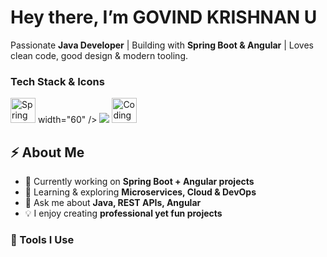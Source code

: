 #  Hey there, I’m GOVIND KRISHNAN U

 Passionate **Java Developer** | Building with **Spring Boot & Angular** | Loves clean code, good design & modern tooling.  

### Tech Stack & Icons

<p align="left">
  <img src="https://upload.wikimedia.org/wikipedia/commons/thumb/0/02/Spring_Boot.svg/512px-Spring_Boot.svg.png"
       alt="Spring Boot Logo"
       width="40" />
 width="60" />
  
  <img src="https://skillicons.dev/icons?i=java,spring,angular,html,css,js,ts" />
   <img src="https://user-images.githubusercontent.com/74038190/212280823-79088828-a258-4a4d-8d6c-96315d5a07af.gif"
       alt="Coding GIF"
       width="40" />
</p>


## ⚡️ About Me
- 🔭 Currently working on **Spring Boot + Angular projects**  
- 🎯 Learning & exploring **Microservices, Cloud & DevOps**  
- 💬 Ask me about **Java, REST APIs, Angular**  
- 💡 I enjoy creating **professional yet fun projects**  


### 🔧 Tools I Use  
<p align="

